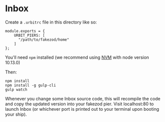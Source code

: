 # Inbox

Create a `.urbitrc` file in this directory like so:

```
module.exports = {
    URBIT_PIERS: [
      "/path/to/fakezod/home"
    ]
};
```

You'll need `npm` installed (we recommend using [NVM](https://github.com/creationix/nvm) with node version 10.13.0)

Then:

```
npm install
npm install -g gulp-cli
gulp watch
```

Whenever you change some Inbox source code, this will recompile the code and
copy the updated version into your fakezod pier. Visit localhost:80 to launch Inbox (or whichever port is printed out to your terminal upon booting your ship).

